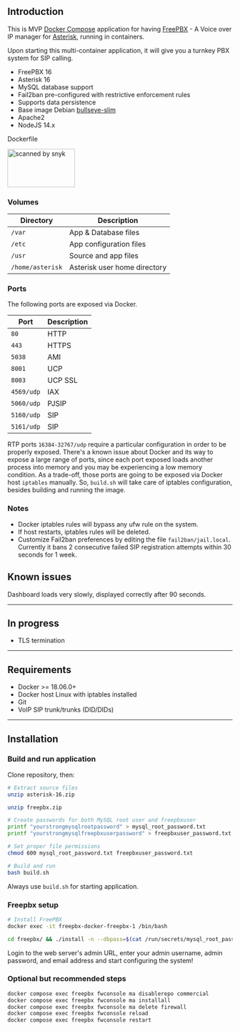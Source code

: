 ## Introduction

This is MVP [Docker Compose](https://docs.docker.com/compose/) application for having [FreePBX](https://www.freepbx.org) - A Voice over IP manager for [Asterisk](https://www.asterisk.org), running in containers.

Upon starting this multi-container application, it will give you a turnkey PBX system for SIP calling.

* FreePBX 16
* Asterisk 16
* MySQL database support
* Fail2ban pre-configured with restrictive enforcement rules
* Supports data persistence
* Base image Debian [bullseye-slim](https://hub.docker.com/_/debian/)
* Apache2
* NodeJS 14.x

Dockerfile 

<img src="https://dl.dropboxusercontent.com/s/is8aj5ld2ywfw6i/scanned-by-snyk.png" alt="scanned by snyk" width="151" height="86"></img>

### Volumes
| Directory           | Description                     |
| ----------------   | --------------------             |
| `/var`             | App & Database files             |
| `/etc`             | App configuration files          |
| `/usr`             | Source and app files             |
| `/home/asterisk`   | Asterisk user home directory     |

### Ports
The following ports are exposed via Docker.

| Port              | Description |
| ----------------- | ----------- |
| `80`              | HTTP        |
| `443`             | HTTPS       |
| `5038`            | AMI         |
| `8001`            | UCP         |
| `8003`            | UCP SSL     |
| `4569/udp`        | IAX         |
| `5060/udp`        | PJSIP       |
| `5160/udp`        | SIP         |
| `5161/udp`        | SIP         |

RTP ports `16384-32767/udp` require a particular configuration in order to be
properly exposed. There's a known issue about Docker and its way to expose a large range of ports, since each port exposed loads another process into memory and you may be experiencing a low memory condition.
As a trade-off, those ports are going to be exposed via Docker host `iptables` manually.
So, `build.sh` will take care of iptables configuration, besides building and running the image.

### Notes
- Docker iptables rules will bypass any ufw rule on the system.
- If host restarts, iptables rules will be deleted.
- Customize Fail2ban preferences by editing the file `fail2ban/jail.local`. Currently it bans 2 consecutive failed SIP registration attempts within 30 seconds for 1 week.

## Known issues
Dashboard loads very slowly, displayed correctly after 90 seconds.

---

## In progress
* TLS termination

---

## Requirements
- Docker >= 18.06.0+
- Docker host Linux with iptables installed
- Git
- VoIP SIP trunk/trunks (DID/DIDs)

---

## Installation

### Build and run application
Clone repository, then:

```bash
# Extract source files
unzip asterisk-16.zip

unzip freepbx.zip

# Create passwords for both MySQL root user and freepbxuser
printf "yourstrongmysqlrootpassword" > mysql_root_password.txt
printf "yourstrongmysqlfreepbxuserpassword" > freepbxuser_password.txt

# Set proper file permissions
chmod 600 mysql_root_password.txt freepbxuser_password.txt

# Build and run
bash build.sh
```

Always use ```build.sh``` for starting application.

### Freepbx setup
```bash
# Install FreePBX
docker exec -it freepbx-docker-freepbx-1 /bin/bash

cd freepbx/ && ./install -n --dbpass=$(cat /run/secrets/mysql_root_password) --dbhost=db
```

Login to the web server's admin URL, enter your admin username, admin password, and email address and start configuring the system!

### Optional but recommended steps
```bash
docker compose exec freepbx fwconsole ma disablerepo commercial
docker compose exec freepbx fwconsole ma installall
docker compose exec freepbx fwconsole ma delete firewall
docker compose exec freepbx fwconsole reload
docker compose exec freepbx fwconsole restart
```